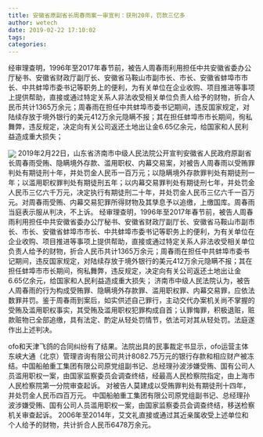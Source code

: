 ```yaml
---
title: 安徽省原副省长周春雨案一审宣判：获刑20年，罚款三亿多
author: wetech
date: 2019-02-22 17:10:02
tags: 
categories: 
---
```

经审理查明，1996年至2017年春节前，被告人周春雨利用担任中共安徽省委办公厅秘书、安徽省财政厅副厅长、安徽省马鞍山市副市长、市长、安徽省蚌埠市市长、中共蚌埠市委书记等职务上的便利，为有关单位在企业收购、项目推进等事项上提供帮助，直接或通过特定关系人非法收受相关单位负责人给予的财物，折合人民币共计1365万余元；周春雨在担任中共蚌埠市委书记期间，违反国家规定，对陆续存放于境外银行的美元412万余元隐瞒不报；其在担任蚌埠市市长期间，徇私舞弊，违反规定，决定向有关公司返还土地出让金6.65亿余元，给国家和人民利益造成重大损失；
<!-- more -->
<img align="center" border="0" src="https://imgcdn.yicai.com/uppics/images/2019/02/a81ab851037309abd533d1a626996928.jpg" />
2019年2月22日，山东省济南市中级人民法院公开宣判安徽省人民政府原副省长周春雨受贿、隐瞒境外存款、滥用职权、内幕交易案，对被告人周春雨以受贿罪判处有期徒刑十年，并处罚金人民币一百万元；以隐瞒境外存款罪判处有期徒刑一年；以滥用职权罪判处有期徒刑五年；以内幕交易罪判处有期徒刑七年，并处罚金人民币三亿六千万元，决定执行有期徒刑二十年，并处罚金人民币三亿六千一百万元。对周春雨受贿、内幕交易犯罪所得财物及其孳息予以追缴，上缴国库。周春雨当庭表示服从判决，不上诉。
经审理查明，1996年至2017年春节前，被告人周春雨利用担任中共安徽省委办公厅秘书、安徽省财政厅副厅长、安徽省马鞍山市副市长、市长、安徽省蚌埠市市长、中共蚌埠市委书记等职务上的便利，为有关单位在企业收购、项目推进等事项上提供帮助，直接或通过特定关系人非法收受相关单位负责人给予的财物，折合人民币共计1365万余元；周春雨在担任中共蚌埠市委书记期间，违反国家规定，对陆续存放于境外银行的美元412万余元隐瞒不报；其在担任蚌埠市市长期间，徇私舞弊，违反规定，决定向有关公司返还土地出让金6.65亿余元，给国家和人民利益造成重大损失；
济南市中级人民法院认为，被告人周春雨的行为构成受贿罪、隐瞒境外存款罪、滥用职权罪、内幕交易罪，应依法数罪并罚。鉴于周春雨到案后，如实供述自己罪行，主动交代办案机关尚不掌握的受贿及滥用职权事实，其受贿及滥用职权犯罪构成自首；认罪悔罪，积极退赃，赃款赃物已全部追缴，具有法定、酌定从轻处罚情节，依法可对其从轻处罚。法庭遂作出上述判决。
 
 
ofo和天津飞鸽的合同纠纷有了结果。法院出具的民事裁定书显示，ofo运营主体东峡大通（北京）管理咨询有限公司共计8082.75万元的银行存款和相应财产被冻结。 ​​​​ 
中国船舶重工集团有限公司原党组副书记、总经理孙波涉嫌受贿、国有公司人员滥用职权一案，由国家监察委员会调查终结，经最高人民检察院指定，由上海市人民检察院第一分院审查起诉。
对被告人莫建成以受贿罪判处有期徒刑十四年，并处罚金人民币四百万元。
中国船舶重工集团有限公司原党组副书记、总经理孙波涉嫌受贿、国有公司人员滥用职权一案，由国家监察委员会调查终结，移送检察机关审查起诉。
2006年至2014年，艾文礼直接或通过其近亲属收受上述单位和个人给予的财物，共计折合人民币6478万余元。
